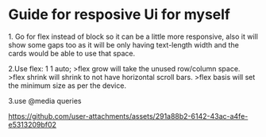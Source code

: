 <h1>Guide for resposive Ui for myself</h1>
1. Go for flex instead of block so it can be a little more responsive, also it will show some gaps too as it will be only having text-length width and the cards would be able to use that space.

2.Use flex: 1 1 auto;
	>flex grow will take the unused 	row/column space.
	>flex shrink will shrink to not have 	horizontal scroll bars.
	>flex basis will set the minimum 	size as per the device.
 
3.use @media queries


https://github.com/user-attachments/assets/291a88b2-6142-43ac-a4fe-e5313209bf02

